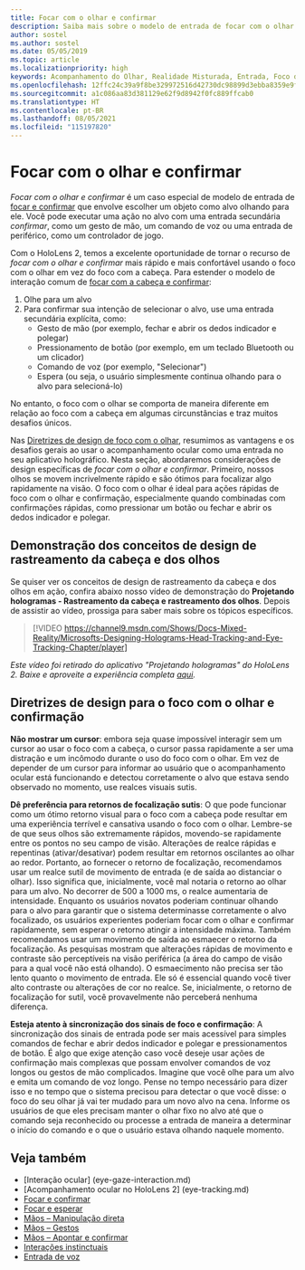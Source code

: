 ```yaml
---
title: Focar com o olhar e confirmar
description: Saiba mais sobre o modelo de entrada de focar com o olhar e confirmar.
author: sostel
ms.author: sostel
ms.date: 05/05/2019
ms.topic: article
ms.localizationpriority: high
keywords: Acompanhamento do Olhar, Realidade Misturada, Entrada, Foco do Olhar, Direcionamento de Foco, HoloLens 2, Seleção baseada no Olhar, headset de realidade misturada, headset do windows mixed reality, headset de realidade virtual, HoloLens, MRTK, Kit de Ferramentas de Realidade Misturada, foco
ms.openlocfilehash: 12ffc24c39a9f8be329972516d42730dc98899d3ebba8359e9fea6ebbf6d02c2
ms.sourcegitcommit: a1c086aa83d381129e62f9d8942f0fc889ffcab0
ms.translationtype: HT
ms.contentlocale: pt-BR
ms.lasthandoff: 08/05/2021
ms.locfileid: "115197820"
---
```

# <a name="eye-gaze-and-commit"></a>Focar com o olhar e confirmar

_Focar com o olhar e confirmar_ é um caso especial de modelo de entrada de [focar e confirmar](gaze-and-commit.md) que envolve escolher um objeto como alvo olhando para ele. Você pode executar uma ação no alvo com uma entrada secundária _confirmar_, como um gesto de mão, um comando de voz ou uma entrada de periférico, como um controlador de jogo. 

Com o HoloLens 2, temos a excelente oportunidade de tornar o recurso de _focar com o olhar e confirmar_ mais rápido e mais confortável usando o foco com o olhar em vez do foco com a cabeça. Para estender o modelo de interação comum de [focar com a cabeça e confirmar](gaze-and-commit.md): 
1. Olhe para um alvo 
2. Para confirmar sua intenção de selecionar o alvo, use uma entrada secundária explícita, como:  
   - Gesto de mão (por exemplo, fechar e abrir os dedos indicador e polegar)
   - Pressionamento de botão (por exemplo, em um teclado Bluetooth ou um clicador)
   - Comando de voz (por exemplo, "Selecionar")
   - Espera (ou seja, o usuário simplesmente continua olhando para o alvo para selecioná-lo)

No entanto, o foco com o olhar se comporta de maneira diferente em relação ao foco com a cabeça em algumas circunstâncias e traz muitos desafios únicos. 

Nas [Diretrizes de design de foco com o olhar](eye-tracking.md), resumimos as vantagens e os desafios gerais ao usar o acompanhamento ocular como uma entrada no seu aplicativo holográfico. Nesta seção, abordaremos considerações de design específicas de _focar com o olhar e confirmar_.
Primeiro, nossos olhos se movem incrivelmente rápido e são ótimos para focalizar algo rapidamente na visão. O foco com o olhar é ideal para ações rápidas de foco com o olhar e confirmação, especialmente quando combinadas com confirmações rápidas, como pressionar um botão ou fechar e abrir os dedos indicador e polegar.

## <a name="head-and-eye-tracking-design-concepts-demo"></a>Demonstração dos conceitos de design de rastreamento da cabeça e dos olhos

Se quiser ver os conceitos de design de rastreamento da cabeça e dos olhos em ação, confira abaixo nosso vídeo de demonstração do **Projetando hologramas - Rastreamento da cabeça e rastreamento dos olhos**. Depois de assistir ao vídeo, prossiga para saber mais sobre os tópicos específicos.

> [!VIDEO https://channel9.msdn.com/Shows/Docs-Mixed-Reality/Microsofts-Designing-Holograms-Head-Tracking-and-Eye-Tracking-Chapter/player]

*Este vídeo foi retirado do aplicativo "Projetando hologramas" do HoloLens 2. Baixe e aproveite a experiência completa [aqui](https://aka.ms/dhapp).*
   
## <a name="design-guidelines-for-eye-gaze-and-commit"></a>Diretrizes de design para o foco com o olhar e confirmação

**Não mostrar um cursor**: embora seja quase impossível interagir sem um cursor ao usar o foco com a cabeça, o cursor passa rapidamente a ser uma distração e um incômodo durante o uso do foco com o olhar. Em vez de depender de um cursor para informar ao usuário que o acompanhamento ocular está funcionando e detectou corretamente o alvo que estava sendo observado no momento, use realces visuais sutis.

**Dê preferência para retornos de focalização sutis**: O que pode funcionar como um ótimo retorno visual para o foco com a cabeça pode resultar em uma experiência terrível e cansativa usando o foco com o olhar. Lembre-se de que seus olhos são extremamente rápidos, movendo-se rapidamente entre os pontos no seu campo de visão. Alterações de realce rápidas e repentinas (ativar/desativar) podem resultar em retornos oscilantes ao olhar ao redor. Portanto, ao fornecer o retorno de focalização, recomendamos usar um realce sutil de movimento de entrada (e de saída ao distanciar o olhar). Isso significa que, inicialmente, você mal notaria o retorno ao olhar para um alvo. No decorrer de 500 a 1000 ms, o realce aumentaria de intensidade. Enquanto os usuários novatos poderiam continuar olhando para o alvo para garantir que o sistema determinasse corretamente o alvo focalizado, os usuários experientes poderiam focar com o olhar e confirmar rapidamente, sem esperar o retorno atingir a intensidade máxima. Também recomendamos usar um movimento de saída ao esmaecer o retorno da focalização. As pesquisas mostram que alterações rápidas de movimento e contraste são perceptíveis na visão periférica (a área do campo de visão para a qual você não está olhando).
O esmaecimento não precisa ser tão lento quanto o movimento de entrada. Ele só é essencial quando você tiver alto contraste ou alterações de cor no realce. Se, inicialmente, o retorno de focalização for sutil, você provavelmente não perceberá nenhuma diferença.

**Esteja atento à sincronização dos sinais de foco e confirmação**: A sincronização dos sinais de entrada pode ser mais acessível para simples comandos de fechar e abrir dedos indicador e polegar e pressionamentos de botão. É algo que exige atenção caso você deseje usar ações de confirmação mais complexas que possam envolver comandos de voz longos ou gestos de mão complicados. Imagine que você olhe para um alvo e emita um comando de voz longo. Pense no tempo necessário para dizer isso e no tempo que o sistema precisou para detectar o que você disse: o foco do seu olhar já vai ter mudado para um novo alvo na cena. Informe os usuários de que eles precisam manter o olhar fixo no alvo até que o comando seja reconhecido ou processe a entrada de maneira a determinar o início do comando e o que o usuário estava olhando naquele momento.

## <a name="see-also"></a>Veja também

* [Interação ocular] (eye-gaze-interaction.md)
* [Acompanhamento ocular no HoloLens 2] (eye-tracking.md)
* [Focar e confirmar](gaze-and-commit.md)
* [Focar e esperar](gaze-and-dwell.md)
* [Mãos – Manipulação direta](direct-manipulation.md)
* [Mãos – Gestos](gaze-and-commit.md#composite-gestures)
* [Mãos – Apontar e confirmar](point-and-commit.md)
* [Interações instinctuais](interaction-fundamentals.md)
* [Entrada de voz](voice-input.md)
